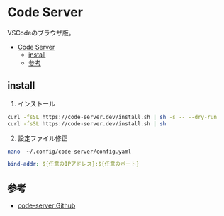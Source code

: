 # Code Server

VSCodeのブラウザ版。

- [Code Server](#code-server)
  - [install](#install)
  - [参考](#参考)

## install

1. インストール
``` sh
curl -fsSL https://code-server.dev/install.sh | sh -s -- --dry-run
curl -fsSL https://code-server.dev/install.sh | sh
```

2. 設定ファイル修正
``` sh
nano  ~/.config/code-server/config.yaml
```

``` yaml
bind-addr: ${任意のIPアドレス}:${任意のポート}
```

## 参考

- [code-server:Github](https://github.com/cdr/code-server)
